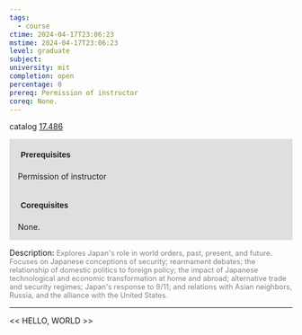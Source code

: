 ```yaml
---
tags:
  - course
ctime: 2024-04-17T23:06:23
mstime: 2024-04-17T23:06:23
level: graduate
subject: 
university: mit
completion: open
percentage: 0
prereq: Permission of instructor
coreq: None.
---
```


catalog [17.486](http://student.mit.edu/catalog/m17b.html#17.486)

<span style="display: block; padding: 15px; background-color: rgb(100, 100, 100, 0.2);"><font id="m_prereq1606_0" style="display: block; font-family: Arial, sans-serif; font-weight: bold; padding: 5px">Prerequisites</font><br><span id="prereq1606_0">Permission of instructor</span></span>
<span style="display: block; padding: 15px; background-color: rgb(100, 100, 100, 0.2);"><font id="m_coreq1606_0" style="display: block; font-family: Arial, sans-serif; font-weight: bold; padding: 5px">Corequisites</font><br><span id="coreq1606_0">None.</span></span>

<font style="">Description:</font>
<font style="color: grey; font-size: 0.8rem;">Explores Japan's role in world orders, past, present, and future. Focuses on Japanese conceptions of security; rearmament debates; the relationship of domestic politics to foreign policy; the impact of Japanese technological and economic transformation at home and abroad; alternative trade and security regimes; Japan's response to 9/11; and relations with Asian neighbors, Russia, and the alliance with the United States.</font>



---

<< HELLO, WORLD >>
